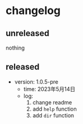 # changelog
## unreleased
nothing

## released

- version: 1.0.5-pre
  - time: 2023年5月14日
  - log:
    1. change readme
    2. add `help` function
    3. add `dir` function